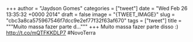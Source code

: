 
+++
author = "Jaydson Gomes"
categories = ["tweet"]
date = "Wed Feb 26 13:35:32 +0000 2014"
draft = false
image = "{TWEET_IMAGE}"
slug = "cbc3a8ca575967546f7dcc9e2ef77f32f63af670"
tags = ["tweet"]
title = """Muito massa fazer parte d..."""
+++
Muito massa fazer parte disso :) http://t.co/mQTFKKDLP7 #NovoTerra
